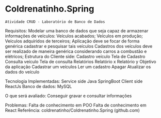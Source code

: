 # Coldrenatinho.Spring


	Atividade CRUD - Laboratório de Banco de Dados

Requisitos:
Modelar uma banco de dados que seja capaz de armazenar informações de veículos:
Veículos acabados;
Veículos em produção;
Veículos adquiridos de terceiros;
Aplicação deve se focar de forma genérica cadastrar e pesquisar tais veículos
Cadastros dos veículos deve ser realizado de maneira genérica considerando carros a combustão e elétricos;
Estrutura do Cliente side:
Cadastro veículo
Tela de  Cadastro
Consulta veículo
Tela de consulta
Relatórios
Relatório x
Relatório y
Objetivo da aplicação
Cadastrar um veículos
Ler um cadastro
Apagar
Atualizar os dados do veículo

Tecnologia Implementadas:
Service side Java SpringBoot
Client side ReactJs
Banco de dados: MySQL

O que será avaliado:
Conseguir gravar e consultar informações

Problemas:
Falta de conhecimento em POO
Falta de conhecimento em React
Referência:
coldrenatinho/Coldrenatinho.Spring (github.com)


